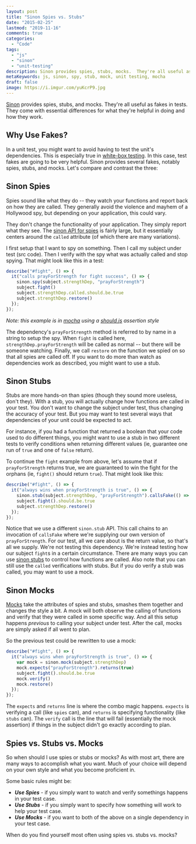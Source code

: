 ```yaml
---
layout: post
title: "Sinon Spies vs. Stubs"
date: "2015-02-25"
lastmod: "2019-11-16"
comments: true
categories:
  - "Code"
tags:
  - "js"
  - "sinon"
  - "unit-testing"
description: Sinon provides spies, stubs, mocks.  They're all useful as fakes in tests with essential differences.
metaKeywords: js, sinon, spy, stub, mock, unit testing, mocha
draft: false
image: https://i.imgur.com/yuKcrP9.jpg
---
```


[Sinon](http://sinonjs.org/) provides spies, stubs, and mocks.  They're all useful as fakes in tests.  They come with essential differences for what they're helpful in doing and how they work.

<!--more-->

## Why Use Fakes?

In a unit test, you might want to avoid having to test the unit's dependencies.  This is especially true in [white-box testing](http://en.wikipedia.org/wiki/White-box_testing).  In this case, test fakes are going to be very helpful.  Sinon provides several fakes, notably spies, stubs, and mocks.  Let's compare and contrast the three:

## Sinon Spies

Spies sound like what they do -- they watch your functions and report back on how they are called.  They generally avoid the violence and mayhem of a Hollywood spy, but depending on your application, this could vary.

They don't change the functionality of your application.  They simply report what they see.  The [sinon API for spies](http://sinonjs.org/docs/#spies-api) is fairly large, but it essentially centers around the `called` attribute (of which there are many variations).

I first setup that I want to spy on something.  Then I call my subject under test (src code).  Then I verify with the spy what was actually called and stop spying.  That might look like this in a test:

```js
describe("#fight", () => {
  it("calls prayForStrength for fight success", () => {
    sinon.spy(subject.strengthDep, "prayForStrength")
    subject.fight()
    subject.strengthDep.called.should.be.true
    subject.strengthDep.restore()
  });
});
```

*Note: this example is in [mocha](http://mochajs.org/) using a [should.js](https://www.npmjs.com/package/should) assertion style*

The dependency's `prayForStrength` method is referred to by name in a string to setup the spy.  When `fight` is called here, `strengthDep.prayForStrength` will be called as normal -- but there will be someone watching.  Finally, we call `restore` on the function we spied on so that all spies are called off.  If you want to do more than watch as dependencies work as described, you might want to use a stub.

## Sinon Stubs

Stubs are more hands-on than spies (though they sound more useless, don't they).  With a stub, you will actually change how functions are called in your test.  You don't want to change the subject under test, thus changing the accuracy of your test.  But you may want to test several ways that dependencies of your unit could be expected to act.

For instance, if you had a function that returned a boolean that your code used to do different things, you might want to use a stub in two different tests to verify conditions when returning different values (ie, guarantee one run of `true` and one of `false` return).

To continue the `fight` example from above, let's assume that if `prayForStrength` returns true, we are guaranteed to win the fight for the orphans (ie, `fight()` should return `true`).  That might look like this:

```js
describe("#fight", () => {
  it("always wins when prayForStrength is true", () => {
    sinon.stub(subject.strengthDep, "prayForStrength").callsFake(() => true)
    subject.fight().should.be.true
    subject.strengthDep.restore()
  });
});
```

Notice that we use a different `sinon.stub` API.  This call chains to an invocation of `callsFake` where we're supplying our own version of `prayForStrength`.  For our test, all we care about is the return value, so that's all we supply.  We're not testing this dependency.  We're instead testing how our subject `fight`s in a certain circumstance.  There are many ways you can use [sinon stubs](http://sinonjs.org/docs/#stubs) to control how functions are called.  Also note that you can still use the `called` verifications with stubs.  But if you do verify a stub was called, you may want to use a mock.

## Sinon Mocks

[Mocks](http://sinonjs.org/docs/#mocks) take the attributes of spies and stubs, smashes them together and changes the style a bit.  A mock will both observe the calling of functions and verify that they were called in some specific way.  And all this setup happens *previous* to calling your subject under test.  After the call, mocks are simply asked if all went to plan.

So the previous test could be rewritten to use a mock:

```js
describe("#fight", () => {
  it("always wins when prayForStrength is true", () => {
    var mock = sinon.mock(subject.strengthDep)
    mock.expects("prayForStrength").returns(true)
    subject.fight().should.be.true
    mock.verify()
    mock.restore()
  });
});
```

The `expects` and `returns` line is where the combo magic happens.  `expects` is verifying a call (like `spies` can), and `returns` is specifying functionality (like `stubs` can).  The `verify` call is the line that will fail (essentially the mock assertion) if things in the subject didn't go exactly according to plan.

## Spies vs. Stubs vs. Mocks

So when should I use spies or stubs or mocks?  As with most art, there are many ways to accomplish what you want.  Much of your choice will depend on your own style and what you become proficient in.

Some basic rules might be:

- ***Use Spies*** - if you simply want to watch and verify somethings happens in your test case.
- ***Use Stubs*** - if you simply want to specify how something will work to help your test case.
- ***Use Mocks*** - if you want to both of the above on a single dependency in your test case.

When do you find yourself most often using spies vs. stubs vs. mocks?
